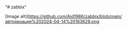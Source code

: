 "# zabbix" 

[Image alt](https://github.com/Aid1986/zabbix/blob/main/авторизация%202024-04-14%20163628.png
